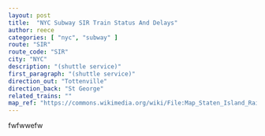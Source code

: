 ```yaml
---
layout: post
title:  "NYC Subway SIR Train Status And Delays"
author: reece
categories: [ "nyc", "subway" ]
route: "SIR"
route_code: "SIR"
city: "NYC"
description: "(shuttle service)"
first_paragraph: "(shuttle service)"
direction_out: "Tottenville"
direction_back: "St George"
related_trains: ""
map_ref: "https://commons.wikimedia.org/wiki/File:Map_Staten_Island_Railway_en.png"
---
```


fwfwwefw
